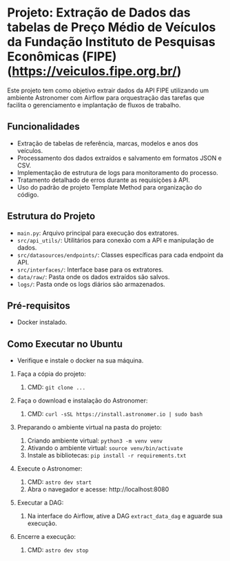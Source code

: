 # Projeto: Extração de Dados das tabelas de Preço Médio de Veículos da Fundação Instituto de Pesquisas Econômicas (FIPE) (https://veiculos.fipe.org.br/)

Este projeto tem como objetivo extrair dados da API FIPE utilizando um ambiente Astronomer com Airflow para orquestração das tarefas que facilita o gerenciamento e implantação de fluxos de trabalho.

## Funcionalidades

- Extração de tabelas de referência, marcas, modelos e anos dos veículos.
- Processamento dos dados extraídos e salvamento em formatos JSON e CSV.
- Implementação de estrutura de logs para monitoramento do processo.
- Tratamento detalhado de erros durante as requisições à API.
- Uso do padrão de projeto Template Method para organização do código.

## Estrutura do Projeto

- `main.py`: Arquivo principal para execução dos extratores.
- `src/api_utils/`: Utilitários para conexão com a API e manipulação de dados.
- `src/datasources/endpoints/`: Classes específicas para cada endpoint da API.
- `src/interfaces/`: Interface base para os extratores.
- `data/raw/`: Pasta onde os dados extraídos são salvos.
- `logs/`: Pasta onde os logs diários são armazenados.

## Pré-requisitos

- Docker instalado.

## Como Executar no Ubuntu

- Verifique e instale o docker na sua máquina.

1. Faça a cópia do projeto:
   1. CMD: `git clone ...`
2. Faça o download e instalação do Astronomer:
   1. CMD: `curl -sSL https://install.astronomer.io | sudo bash`
3. Preparando o ambiente virtual na pasta do projeto:
   1. Criando ambiente virtual: `python3 -m venv venv`
   2. Ativando o ambiente virtual: `source venv/bin/activate`
   3. Instale as bibliotecas: `pip install -r requirements.txt`
4. Execute o Astronomer:
   1. CMD: `astro dev start`
   2. Abra o navegador e acesse: http://localhost:8080

5. Executar a DAG:
   1. Na interface do Airflow, ative a DAG `extract_data_dag` e aguarde sua execução.

6. Encerre a execução:
   1. CMD: `astro dev stop`
